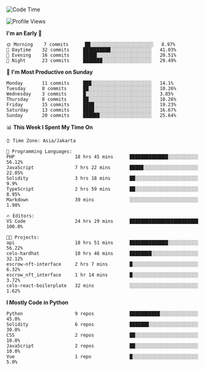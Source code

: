 <!--START_SECTION:waka-->
![Code Time](http://img.shields.io/badge/Code%20Time-1%2C129%20hrs%2030%20mins-blue)

![Profile Views](http://img.shields.io/badge/Profile%20Views-0-blue)

**I'm an Early 🐤** 

```text
🌞 Morning    7 commits      ██░░░░░░░░░░░░░░░░░░░░░░░   8.97% 
🌆 Daytime    32 commits     ██████████░░░░░░░░░░░░░░░   41.03% 
🌃 Evening    16 commits     █████░░░░░░░░░░░░░░░░░░░░   20.51% 
🌙 Night      23 commits     ███████░░░░░░░░░░░░░░░░░░   29.49%

```
📅 **I'm Most Productive on Sunday** 

```text
Monday       11 commits     ███░░░░░░░░░░░░░░░░░░░░░░   14.1% 
Tuesday      8 commits      ██░░░░░░░░░░░░░░░░░░░░░░░   10.26% 
Wednesday    3 commits      █░░░░░░░░░░░░░░░░░░░░░░░░   3.85% 
Thursday     8 commits      ██░░░░░░░░░░░░░░░░░░░░░░░   10.26% 
Friday       15 commits     ████░░░░░░░░░░░░░░░░░░░░░   19.23% 
Saturday     13 commits     ████░░░░░░░░░░░░░░░░░░░░░   16.67% 
Sunday       20 commits     ██████░░░░░░░░░░░░░░░░░░░   25.64%

```


📊 **This Week I Spent My Time On** 

```text
⌚︎ Time Zone: Asia/Jakarta

💬 Programming Languages: 
PHP                      18 hrs 45 mins      ██████████████░░░░░░░░░░░   56.12% 
JavaScript               7 hrs 22 mins       █████░░░░░░░░░░░░░░░░░░░░   22.05% 
Solidity                 3 hrs 18 mins       ██░░░░░░░░░░░░░░░░░░░░░░░   9.9% 
TypeScript               2 hrs 59 mins       ██░░░░░░░░░░░░░░░░░░░░░░░   8.95% 
Markdown                 39 mins             ░░░░░░░░░░░░░░░░░░░░░░░░░   1.98%

🔥 Editors: 
VS Code                  24 hrs 29 mins      █████████████████████████   100.0%

🐱‍💻 Projects: 
api                      18 hrs 51 mins      ██████████████░░░░░░░░░░░   56.22% 
celo-hardhat             10 hrs 46 mins      ████████░░░░░░░░░░░░░░░░░   32.12% 
escrow-nft-interface     2 hrs 7 mins        █░░░░░░░░░░░░░░░░░░░░░░░░   6.32% 
escrow_nft_interface     1 hr 14 mins        █░░░░░░░░░░░░░░░░░░░░░░░░   3.72% 
celo-react-boilerplate   32 mins             ░░░░░░░░░░░░░░░░░░░░░░░░░   1.62%

```

**I Mostly Code in Python** 

```text
Python                   9 repos             ███████████░░░░░░░░░░░░░░   45.0% 
Solidity                 6 repos             ███████░░░░░░░░░░░░░░░░░░   30.0% 
CSS                      2 repos             ██░░░░░░░░░░░░░░░░░░░░░░░   10.0% 
JavaScript               2 repos             ██░░░░░░░░░░░░░░░░░░░░░░░   10.0% 
Vue                      1 repo              █░░░░░░░░░░░░░░░░░░░░░░░░   5.0%

```



<!--END_SECTION:waka-->
